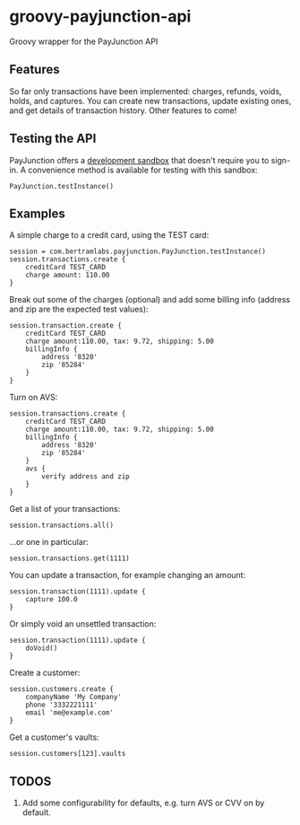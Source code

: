 # groovy-payjunction-api
Groovy wrapper for the PayJunction API

## Features
So far only transactions have been implemented: charges, refunds, voids, holds, and captures.  You can create new transactions, update existing ones, and get details of transaction history.  Other features to come!

## Testing the API
PayJunction offers a [development sandbox](http://developer.payjunction.com/documentation/development-and-test-account-information/) that doesn't require you to sign-in.  A convenience method is available for testing with this sandbox:

```
PayJunction.testInstance()
```

## Examples
A simple charge to a credit card, using the TEST card:

```
session = com.bertramlabs.payjunction.PayJunction.testInstance()
session.transactions.create {
	creditCard TEST_CARD
	charge amount: 110.00
}
```

Break out some of the charges (optional) and add some billing info (address and zip are the expected test values):

```
session.transaction.create {
	creditCard TEST_CARD
	charge amount:110.00, tax: 9.72, shipping: 5.00
	billingInfo {
		address '8320'
		zip '85284'
	}
}
```

Turn on AVS:

```
session.transactions.create {
	creditCard TEST_CARD
	charge amount:110.00, tax: 9.72, shipping: 5.00
	billingInfo {
		address '8320'
		zip '85284'
	}
	avs {
		verify address and zip
	}
}
```

Get a list of your transactions:

```
session.transactions.all()
```

...or one in particular:

```
session.transactions.get(1111)
```

You can update a transaction, for example changing an amount:

```
session.transaction(1111).update {
	capture 100.0
}
```

Or simply void an unsettled transaction:

```
session.transaction(1111).update {
	doVoid()
}
```

Create a customer:

```
session.customers.create {
	companyName 'My Company'
	phone '3332221111'
	email 'me@example.com'
}
```

Get a customer's vaults:
```
session.customers[123].vaults
```

## TODOS
1. Add some configurability for defaults, e.g. turn AVS or CVV on by default.
